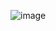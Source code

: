 ![image](https://user-images.githubusercontent.com/76191555/146848789-bb303dbe-7900-4002-8ef1-319388288af8.png)


